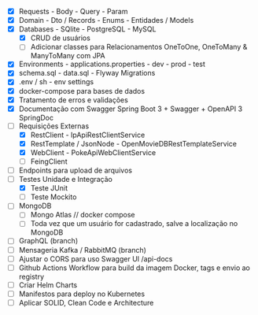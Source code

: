
- [x] Requests - Body - Query - Param
- [x] Domain - Dto / Records - Enums - Entidades / Models
- [x] Databases - SQlite - PostgreSQL - MySQL
    - [x] CRUD de usuários
    - [ ] Adicionar classes para Relacionamentos OneToOne, OneToMany & ManyToMany com JPA
- [x] Environments - applications.properties - dev - prod - test
- [x] schema.sql - data.sql - Flyway Migrations
- [x] .env / sh - env settings
- [x] docker-compose para bases de dados
- [x] Tratamento de erros e validações
- [x] Documentação com Swagger Spring Boot 3 + Swagger + OpenAPI 3 SpringDoc
- [ ] Requisições Externas 
    - [x] RestClient - IpApiRestClientService
    - [x] RestTemplate / JsonNode - OpenMovieDBRestTemplateService
    - [x] WebClient - PokeApiWebClientService
    - [ ] FeingClient
- [ ] Endpoints para upload de arquivos
- [ ] Testes Unidade e Integração
    - [x] Teste JUnit
    - [ ] Teste Mockito
- [ ] MongoDB
    - [ ] Mongo Atlas // docker compose 
    - [ ] Toda vez que um usuário for cadastrado, salve a localização no MongoDB
- [ ] GraphQL (branch)
- [ ] Mensageria Kafka / RabbitMQ (branch)
- [ ] Ajustar o CORS para uso Swagger UI /api-docs
- [ ] Github Actions Workflow para build da imagem Docker, tags e envio ao registry
- [ ] Criar Helm Charts 
- [ ] Manifestos para deploy no Kubernetes
- [ ] Aplicar SOLID, Clean Code e Architecture
